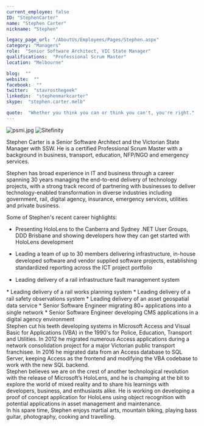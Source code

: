 ```yaml
---
current_employee: false
ID: "StephenCarter"
name: "Stephen Carter"
nickname: "Stephen"

legacy_page_url: "/AboutUs/Employees/Pages/Stephen.aspx"
category: "Managers"
role:  "Senior Software Architect, VIC State Manager"
qualifications:  "Professional Scrum Master"
location: "Melbourne"

blog:  ""
website:  ""
facebook:  ""
twitter:  "stavrosthegeek"
linkedin:  "stephenmarkcarter"
skype:  "stephen.carter.melb"

quote:  "Whether you think you can or think you can't, you're right."
---
```


​![psmi.jpg](/Images/Bio/psmi.jpg) ​![Sitefinity](/Images/Bio/logo_sitefinity.png)

Stephen Carter is a Senior Software Architect and the Victorian State Manager with SSW. He is a certified Professional Scrum Master with a background in business, transport, education, NFP/NGO and emergency services.   

Stephen has broad experience in IT and business through a career spanning 30 years managing the end-to-end delivery of technology projects, with a strong track record of partnering with businesses to deliver technology-enabled transformation in diverse industries including government, rail, digital agency, insurance, emergency services, utilities and private business.  

Some of Stephen's recent career highlights:   

<div>

*   Presenting HoloLens <span style="background-color:initial;">to the Canberra and Sydney .NET User Groups, DDD Brisbane and</span><span style="background-color:initial;"> showing developers how they can get started with HoloLens development</span>
*   <span style="line-height:18px;">Leading a team of up to 30 members delivering infrastructure, in-house developed software and vendor supplied software projects, establishing standardized reporting across the ICT project portfolio</span>  

*   <span style="line-height:18px;">Leading delivery of a rail infrastructure fault management system  
</span>
*   <span style="line-height:18px;">Leading delivery of a rail works planning system</span>
*   <span style="line-height:18px;">Leading delivery of a rail safety observations system</span>
*   <span style="line-height:18px;"> Leading delivery of an asset geospatial data service  
</span>
*   <span style="line-height:18px;">Senior Software Engineer migrating 80+ applications into a single network</span>
*   <span style="line-height:18px;">Senior Software Engineer developing CMS applications in a digital agency environment</span><div>Stephen cut his teeth developing systems in Microsoft Access and Visual Basic for Applications (VBA) in the 1990's for Police, Education, Transport and Utilities. In 2012 he migrated numerous Access applications during a network consolidation project for a major Victorian public transport franchisee. In 2016 he migrated data from an Access database to SQL Server, keeping Access as the frontend and modifying the VBA codebase to work with the new SQL backend.  

</div><div>Stephen believes we are on the crest of another technological revolution with the release of Microsoft’s HoloLens, and he is champing at the bit to explore the world of mixed reality and to share his learnings with developers, business, and enthusiasts alike. He is working on developing a proof of concept application for HoloLens using object recognition with potential applications in asset management and maintenance.  
</div><div>

   </div><div>In his spare time, Stephen enjoys martial arts, mountain biking, playing bass guitar, photography, cooking and travelling.   
</div>

</div>